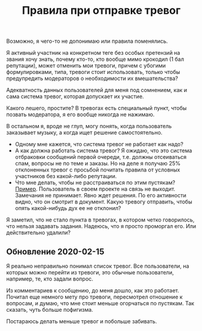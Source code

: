 ﻿---
title: "Правила при отправке тревог"
se.owner.user_id: 178725
se.owner.display_name: "contributorpw"
se.owner.link: "https://ru.meta.stackoverflow.com/users/178725/contributorpw"
se.link: "https://ru.meta.stackoverflow.com/questions/10111/%d0%9f%d1%80%d0%b0%d0%b2%d0%b8%d0%bb%d0%b0-%d0%bf%d1%80%d0%b8-%d0%be%d1%82%d0%bf%d1%80%d0%b0%d0%b2%d0%ba%d0%b5-%d1%82%d1%80%d0%b5%d0%b2%d0%be%d0%b3"
se.question_id: 10111
se.post_type: question
---
<p>Возможно, я чего-то не допонимаю или правила поменялись.</p>

<p>Я активный участник на конкретном теге без особых претензий на звания хочу знать, почему кто-то, кто вообще мимо крокодил (1 бал репутации), может отменить мои тревоги, причем с убогими формулировками, типа, тревоги стоит использовать, только чтобы предупредить модераторов о необходимости их вмешательства?</p>

<p>Адекватность данных пользователей для меня под сомнением, как и сама система тревог, которая допускает их участие.</p>

<p>Какого лешего, простите? В тревогах есть специальный пункт, чтобы позвать модератора, я его вообще никогда не нажимаю.</p>

<p>В остальном я, вроде не глуп, могу понять, когда пользователь заказывает музыку, а когда ищет решение самостоятельно.</p>

<ul>
<li>Одному мне кажется, что система тревог не работает как надо?</li>
<li>А как должна работать система тревог? Я ожидаю, что это система отбраковки сообщений первой очереди, т.е. должны отсеиваться спам, вопросы не по теме и заказы. Но на деле я получаю 25% отклоненных тревог с просьбой почитать правила от условных участников без какой-либо репутации.</li>
<li>Что мне делать, чтобы не расстраиваться по этим пустякам? <a href="https://ru.stackoverflow.com/questions/1082535/%d0%a1%d0%b2%d0%be%d0%b4%d0%bd%d0%b0%d1%8f-%d1%82%d0%b0%d0%b1%d0%bb%d0%b8%d1%86%d0%b0-%d0%b2-google-spreadsheets">Пример</a>. Пользователь в своем проекте на связь не выходит. Замечания не принимает. Явно ждет решения. По его активности видно, что он смотрит в документ. Какую тревогу отправить, чтобы опять какой-нибудь дух ее не отклонил?</li>
</ul>

<p>Я заметил, что не стало пункта в тревогах, в котором четко говорилось, что нельзя задавать задания. Надеюсь, что я просто проморгал его. Или действительно удалили?</p>

<h2>Обновление 2020-02-15</h2>

<p>Я реально неправильно понимал список тревог. Все пользователи, на которых можно перейти из тревоги, это обычные пользователи, например, те, кто задали вопрос.</p>

<p>Из комментариев к сообщению, до меня дошло, как это работает. Почитал еще немного мету про тревоги, пересмотрел отношение к вопросам, и думаю, что мне стоит меньше огорчаться по пустякам. Так сказать, чуть больше пофигизма.</p>

<p>Постараюсь делать меньше тревог и побольше забивать.</p>
